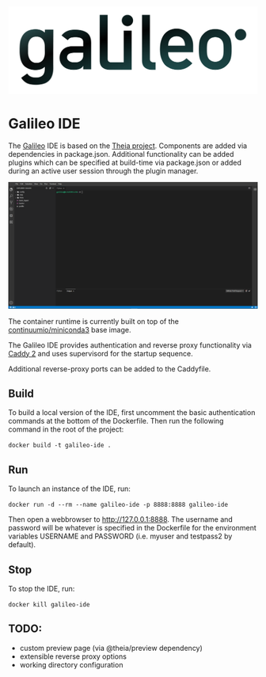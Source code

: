 ![alt](./galileo_pres.png)

# Galileo IDE

The [Galileo](https://hypernetlabs.io/galileo/) IDE is based on the [Theia project](https://theia-ide.org/).
Components are added via dependencies in package.json. Additional functionality can be added plugins which can
be specified at build-time via package.json or added during an active user session through the plugin manager. 

![alt](./screenshot.png)

The container runtime is currently built on top of the [continuumio/miniconda3](https://hub.docker.com/r/continuumio/miniconda3)
base image. 

The Galileo IDE provides authentication and reverse proxy functionality 
via [Caddy 2](https://caddyserver.com/docs/) and uses supervisord for 
the startup sequence. 

Additional reverse-proxy ports can be added to the Caddyfile. 

## Build

To build a local version of the IDE, first uncomment the basic authentication commands at 
the bottom of the Dockerfile. Then run the following command in the root of the project:

`docker build -t galileo-ide .`

## Run

To launch an instance of the IDE, run:

`docker run -d --rm --name galileo-ide -p 8888:8888 galileo-ide`

Then open a webbrowser to http://127.0.0.1:8888. The username and password will be
whatever is specified in the Dockerfile for the environment variables USERNAME and
PASSWORD (i.e. myuser and testpass2 by default). 

## Stop

To stop the IDE, run:

`docker kill galileo-ide`

## TODO: 
- custom preview page (via @theia/preview dependency)
- extensible reverse proxy options
- working directory configuration
